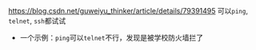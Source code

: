 https://blog.csdn.net/guweiyu_thinker/article/details/79391495
可以`ping`, `telnet`, `ssh`都试试
- 一个示例：`ping`可以`telnet`不行，发现是被学校防火墙拦了